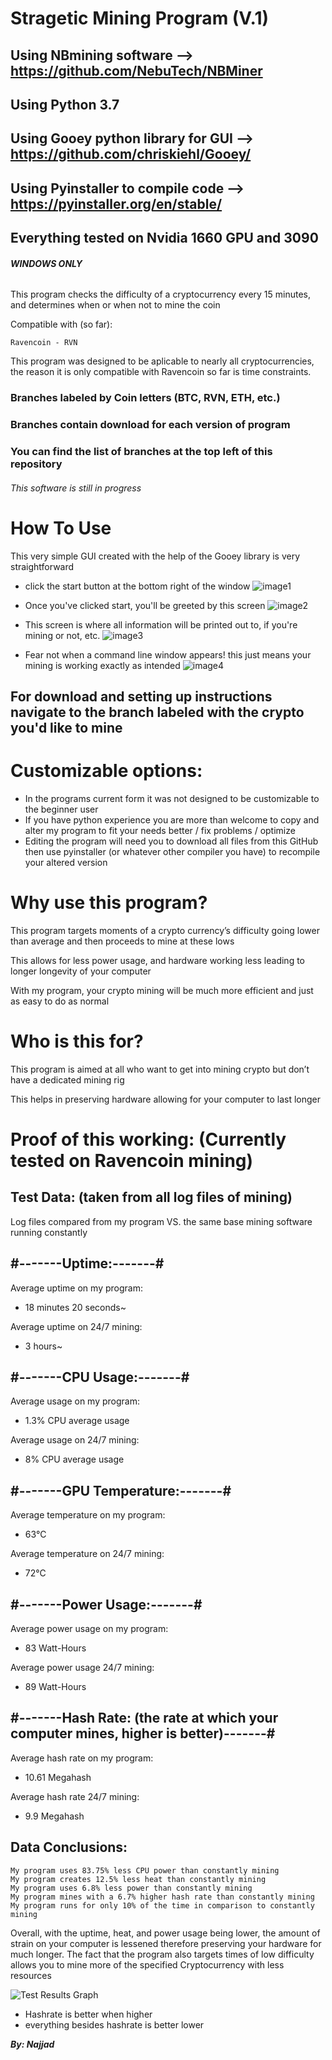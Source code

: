 # Stragetic Mining Program (V.1)

## Using NBmining software --> https://github.com/NebuTech/NBMiner
## Using Python 3.7
## Using Gooey python library for GUI --> https://github.com/chriskiehl/Gooey/
## Using Pyinstaller to compile code --> https://pyinstaller.org/en/stable/
## Everything tested on Nvidia 1660 GPU and 3090


###### **WINDOWS ONLY**

This program checks the difficulty of a cryptocurrency every 15 minutes, and determines when or when not to mine the coin



Compatible with (so far):

```
Ravencoin - RVN
```

This program was designed to be aplicable to nearly all cryptocurrencies, the reason it is only compatible with Ravencoin so far is time constraints.

### Branches labeled by Coin letters (BTC, RVN, ETH, etc.)
### Branches contain download for each version of program
### You can find the list of branches at the top left of this repository

###### This software is still in progress


# How To Use

This very simple GUI created with the help of the Gooey library is very straightforward
* click the start button at the bottom right of the window
![image1](https://user-images.githubusercontent.com/80614053/172917020-e7e0cf3a-d02c-4a2f-95f8-3f2e9c7c8805.jpg)
 
 * Once you've clicked start, you'll be greeted by this screen
![image2](https://user-images.githubusercontent.com/80614053/172917081-a9d2974c-4ae0-4601-a246-83db6dd9ed3e.png)

* This screen is where all information will be printed out to, if you're mining or not, etc.
![image3](https://user-images.githubusercontent.com/80614053/172917202-1c3e1386-8326-4935-a8c1-b26b30f25bc9.png)

* Fear not when a command line window appears! this just means your mining is working exactly as intended
![image4](https://user-images.githubusercontent.com/80614053/172917261-b2f67aa1-bdfb-42bd-8ca7-641466157545.png)

## For download and setting up instructions navigate to the branch labeled with the crypto you'd like to mine



# Customizable options:

* In the programs current form it was not designed to be customizable to the beginner user
* If you have python experience you are more than welcome to copy and alter my program to fit your needs better / fix problems / optimize
* Editing the program will need you to download all files from this GitHub then use pyinstaller (or whatever other compiler you have) to recompile your altered version


# Why use this program?

This program targets moments of a crypto currency’s difficulty going lower than average and then proceeds to mine at these lows

This allows for less power usage, and hardware working less leading to longer longevity of your computer

With my program, your crypto mining will be much more efficient and just as easy to do as normal

# Who is this for?

This program is aimed at all who want to get into mining crypto but don’t have a dedicated mining rig

This helps in preserving hardware allowing for your computer to last longer

# Proof of this working: (Currently tested on Ravencoin mining)


## Test Data: (taken from all log files of mining) 
Log files compared from my program VS. the same base mining software running constantly

## #-------Uptime:-------#

Average uptime on my program:
* 18 minutes 20 seconds~

Average uptime on 24/7 mining: 
* 3 hours~

## #-------CPU Usage:-------#

Average usage on my program:
* 1.3% CPU average usage

Average usage on 24/7 mining:
* 8% CPU average usage

## #-------GPU Temperature:-------#

Average temperature on my program:
* 63°C

Average temperature on 24/7 mining:
* 72°C

## #-------Power Usage:-------#

Average power usage on my program:
* 83 Watt-Hours

Average power usage 24/7 mining:
* 89 Watt-Hours 

## #-------Hash Rate: (the rate at which your computer mines, higher is better)-------#

Average hash rate on my program:
* 10.61 Megahash

Average hash rate 24/7 mining:
* 9.9 Megahash

## Data Conclusions:
```
My program uses 83.75% less CPU power than constantly mining
My program creates 12.5% less heat than constantly mining
My program uses 6.8% less power than constantly mining
My program mines with a 6.7% higher hash rate than constantly mining
My program runs for only 10% of the time in comparison to constantly mining
```
Overall, with the uptime, heat, and power usage being lower, the amount of strain on your computer is lessened therefore preserving your hardware for much longer. The fact that the program also targets times of low difficulty allows you to mine more of the specified Cryptocurrency with less resources

![Test Results Graph](https://user-images.githubusercontent.com/80614053/172891095-08abb8f1-8c45-4189-854d-b83bd382cad1.png)
* Hashrate is better when higher
* everything besides hashrate is better lower


***By: Najjad***
